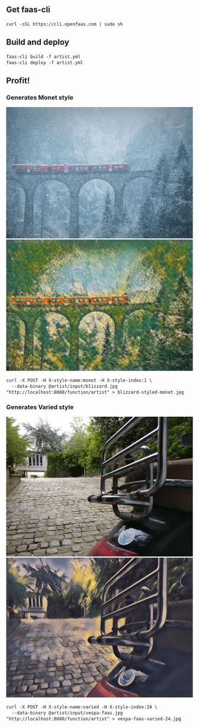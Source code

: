 ## Get faas-cli
```
curl -sSL https://cli.openfaas.com | sudo sh
```

## Build and deploy
```
faas-cli build -f artist.yml
faas-cli deploy -f artist.yml
```

## Profit!

### Generates Monet style

![Original](/artist/input/blizzard.jpg?raw=true "Original Blizzard")
![Styled](/styled/blizzard-styled-monet.jpg?raw=true "Monet style 1")

```
curl -X POST -H X-style-name:monet -H X-style-index:1 \
  --data-binary @artist/input/blizzard.jpg "http://localhost:8080/function/artist" > blizzard-styled-monet.jpg
```

### Generates Varied style
![Original](/artist/input/vespa-faas.jpg?raw=true "Original Vespa and Faas")
![Styled](/styled/vespa-faas-varied-24.jpg?raw=true "Varied style 24")

```
curl -X POST -H X-style-name:varied -H X-style-index:24 \
  --data-binary @artist/input/vespa-faas.jpg "http://localhost:8080/function/artist" > vespa-faas-varied-24.jpg
```
